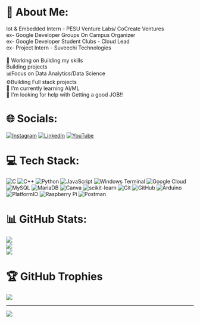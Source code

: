# 💫 About Me:
Iot & Embedded Intern - PESU Venture Labs/ CoCreate Ventures<br>
ex- Google Developer Groups On Campus Organizer<br>
ex- Google Developer Student Clubs - Cloud Lead<br>
ex- Project Intern - Suveechi Technologies<br><br>
🔭 Working on Building my skills <br>Building projects <br> 📊Focus on Data Analytics/Data Science <br>⚙️Building Full stack projects <br>🌱 I'm currently learning AI/ML <br>🤝 I'm looking for help with Getting a good JOB!!


# 🌐 Socials:
[![Instagram](https://img.shields.io/badge/Instagram-%23E4405F.svg?logo=Instagram&logoColor=white)](https://instagram.com/actually_abhijith) [![LinkedIn](https://img.shields.io/badge/LinkedIn-%230077B5.svg?logo=linkedin&logoColor=white)](https://linkedin.com/in/abhijith-sai-chinni) [![YouTube](https://img.shields.io/badge/YouTube-%23FF0000.svg?logo=YouTube&logoColor=white)](https://youtube.com/@Code-In-Cloud) 

# 💻 Tech Stack:
![C](https://img.shields.io/badge/c-%2300599C.svg?style=flat&logo=c&logoColor=white) ![C++](https://img.shields.io/badge/c++-%2300599C.svg?style=flat&logo=c%2B%2B&logoColor=white) ![Python](https://img.shields.io/badge/python-3670A0?style=flat&logo=python&logoColor=ffdd54) ![JavaScript](https://img.shields.io/badge/javascript-%23323330.svg?style=flat&logo=javascript&logoColor=%23F7DF1E) ![Windows Terminal](https://img.shields.io/badge/Windows%20Terminal-%234D4D4D.svg?style=flat&logo=windows-terminal&logoColor=white) ![Google Cloud](https://img.shields.io/badge/GoogleCloud-%234285F4.svg?style=flat&logo=google-cloud&logoColor=white) ![MySQL](https://img.shields.io/badge/mysql-4479A1.svg?style=flat&logo=mysql&logoColor=white) ![MariaDB](https://img.shields.io/badge/MariaDB-003545?style=flat&logo=mariadb&logoColor=white) ![Canva](https://img.shields.io/badge/Canva-%2300C4CC.svg?style=flat&logo=Canva&logoColor=white) ![scikit-learn](https://img.shields.io/badge/scikit--learn-%23F7931E.svg?style=flat&logo=scikit-learn&logoColor=white) ![Git](https://img.shields.io/badge/git-%23F05033.svg?style=flat&logo=git&logoColor=white) ![GitHub](https://img.shields.io/badge/github-%23121011.svg?style=flat&logo=github&logoColor=white) ![Arduino](https://img.shields.io/badge/-Arduino-00979D?style=flat&logo=Arduino&logoColor=white) ![PlatformIO](https://img.shields.io/badge/PlatformIO-%23222.svg?style=flat&logo=platformio&logoColor=%23f5822a) ![Raspberry Pi](https://img.shields.io/badge/-Raspberry_Pi-C51A4A?style=flat&logo=Raspberry-Pi) ![Postman](https://img.shields.io/badge/Postman-FF6C37?style=flat&logo=postman&logoColor=white)
# 📊 GitHub Stats:
![](https://github-readme-stats.vercel.app/api?username=abhijithsaichinni&theme=dark&hide_border=false&include_all_commits=true&count_private=true)<br/>
![](https://nirzak-streak-stats.vercel.app/?user=abhijithsaichinni&theme=dark&hide_border=false)<br/>
![](https://github-readme-stats.vercel.app/api/top-langs/?username=abhijithsaichinni&theme=dark&hide_border=false&include_all_commits=true&count_private=true&layout=compact)

# 🏆 GitHub Trophies
![](https://github-profile-trophy.vercel.app/?username=abhijithsaichinni&theme=radical&no-frame=false&no-bg=false&margin-w=4)

---
[![](https://visitcount.itsvg.in/api?id=abhijithsaichinni&icon=0&color=0)](https://visitcount.itsvg.in)

